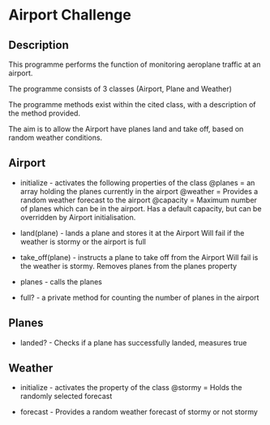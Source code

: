 Airport Challenge
=================

## Description
This programme performs the function of monitoring aeroplane traffic at an airport.

The programme consists of 3 classes (Airport, Plane and Weather)

The programme methods exist within the cited class, with a description of the method provided.

The aim is to allow the Airport have planes land and take off, based on random weather conditions.

## Airport

* initialize - activates the following properties of the class
    @planes = an array holding the planes currently in the airport
    @weather = Provides a random weather forecast to the airport
    @capacity = Maximum number of planes which can be in the airport.
                Has a default capacity, but can be overridden by Airport initialisation.

* land(plane) - lands a plane and stores it at the Airport
    Will fail if the weather is stormy or the airport is full

* take_off(plane) - instructs a plane to take off from the Airport
    Will fail is the weather is stormy. Removes planes from the planes property

* planes - calls the planes

* full? - a private method for counting the number of planes in the airport

## Planes

* landed? - Checks if a plane has successfully landed, measures true

## Weather

* initialize - activates the property of the class
  @stormy = Holds the randomly selected forecast

* forecast - Provides a random weather forecast of stormy or not stormy
